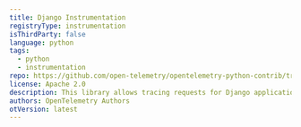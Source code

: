 ```yaml
---
title: Django Instrumentation
registryType: instrumentation
isThirdParty: false
language: python
tags:
  - python
  - instrumentation
repo: https://github.com/open-telemetry/opentelemetry-python-contrib/tree/master/instrumentation/opentelemetry-instrumentation-django
license: Apache 2.0
description: This library allows tracing requests for Django applications.
authors: OpenTelemetry Authors
otVersion: latest
---
```

